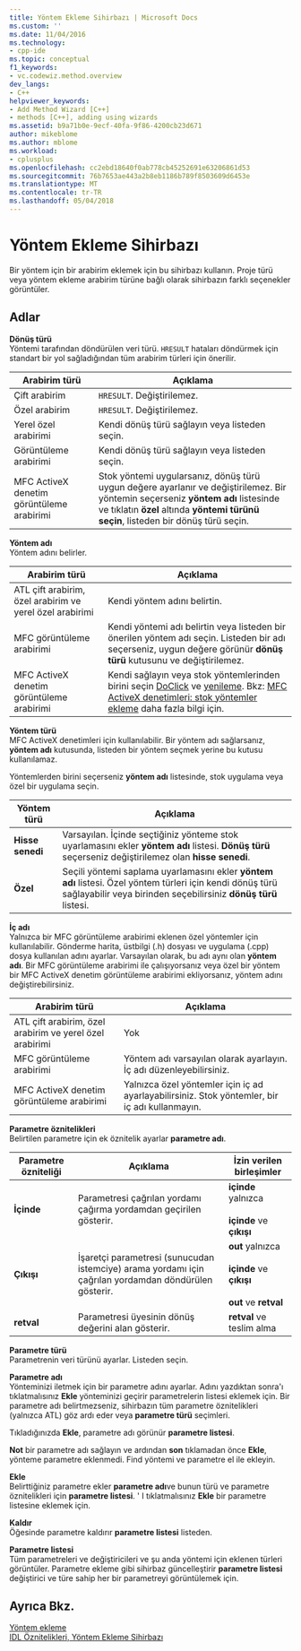 ```yaml
---
title: Yöntem Ekleme Sihirbazı | Microsoft Docs
ms.custom: ''
ms.date: 11/04/2016
ms.technology:
- cpp-ide
ms.topic: conceptual
f1_keywords:
- vc.codewiz.method.overview
dev_langs:
- C++
helpviewer_keywords:
- Add Method Wizard [C++]
- methods [C++], adding using wizards
ms.assetid: b9a71b0e-9ecf-40fa-9f86-4200cb23d671
author: mikeblome
ms.author: mblome
ms.workload:
- cplusplus
ms.openlocfilehash: cc2ebd18640f0ab778cb45252691e63206861d53
ms.sourcegitcommit: 76b7653ae443a2b8eb1186b789f8503609d6453e
ms.translationtype: MT
ms.contentlocale: tr-TR
ms.lasthandoff: 05/04/2018
---
```

# <a name="add-method-wizard"></a>Yöntem Ekleme Sihirbazı
Bir yöntem için bir arabirim eklemek için bu sihirbazı kullanın. Proje türü veya yöntem ekleme arabirim türüne bağlı olarak sihirbazın farklı seçenekler görüntüler.  
  
## <a name="names"></a>Adlar  
 **Dönüş türü**  
 Yöntemi tarafından döndürülen veri türü. `HRESULT` hataları döndürmek için standart bir yol sağladığından tüm arabirim türleri için önerilir.  
  
|Arabirim türü|Açıklama|  
|--------------------|-----------------|  
|Çift arabirim|`HRESULT`. Değiştirilemez.|  
|Özel arabirim|`HRESULT`. Değiştirilemez.|  
|Yerel özel arabirimi|Kendi dönüş türü sağlayın veya listeden seçin.|  
|Görüntüleme arabirimi|Kendi dönüş türü sağlayın veya listeden seçin.|  
|MFC ActiveX denetim görüntüleme arabirimi|Stok yöntemi uygularsanız, dönüş türü uygun değere ayarlanır ve değiştirilemez. Bir yöntemin seçerseniz **yöntem adı** listesinde ve tıklatın **özel** altında **yöntemi türünü seçin**, listeden bir dönüş türü seçin.|  
  
 **Yöntem adı**  
 Yöntem adını belirler.  
  
|Arabirim türü|Açıklama|  
|--------------------|-----------------|  
|ATL çift arabirim, özel arabirim ve yerel özel arabirimi|Kendi yöntem adını belirtin.|  
|MFC görüntüleme arabirimi|Kendi yöntemi adı belirtin veya listeden bir önerilen yöntem adı seçin. Listeden bir adı seçerseniz, uygun değere görünür **dönüş türü** kutusunu ve değiştirilemez.|  
|MFC ActiveX denetim görüntüleme arabirimi|Kendi sağlayın veya stok yöntemlerinden birini seçin [DoClick](../mfc/reference/colecontrol-class.md#doclick) ve [yenileme](../mfc/reference/colecontrol-class.md#refresh). Bkz: [MFC ActiveX denetimleri: stok yöntemler ekleme](../mfc/mfc-activex-controls-adding-stock-methods.md) daha fazla bilgi için.|  
  
 **Yöntem türü**  
 MFC ActiveX denetimleri için kullanılabilir. Bir yöntem adı sağlarsanız, **yöntem adı** kutusunda, listeden bir yöntem seçmek yerine bu kutusu kullanılamaz.  
  
 Yöntemlerden birini seçerseniz **yöntem adı** listesinde, stok uygulama veya özel bir uygulama seçin.  
  
|Yöntem türü|Açıklama|  
|-----------------|-----------------|  
|**Hisse senedi**|Varsayılan. İçinde seçtiğiniz yönteme stok uyarlamasını ekler **yöntem adı** listesi. **Dönüş türü** seçerseniz değiştirilemez olan **hisse senedi**.|  
|**Özel**|Seçili yöntemi saplama uyarlamasını ekler **yöntem adı** listesi. Özel yöntem türleri için kendi dönüş türü sağlayabilir veya birinden seçebilirsiniz **dönüş türü** listesi.|  
  
 **İç adı**  
 Yalnızca bir MFC görüntüleme arabirimi eklenen özel yöntemler için kullanılabilir. Gönderme harita, üstbilgi (.h) dosyası ve uygulama (.cpp) dosya kullanılan adını ayarlar. Varsayılan olarak, bu adı aynı olan **yöntem adı**. Bir MFC görüntüleme arabirimi ile çalışıyorsanız veya özel bir yöntem bir MFC ActiveX denetim görüntüleme arabirimi ekliyorsanız, yöntem adını değiştirebilirsiniz.  
  
|Arabirim türü|Açıklama|  
|--------------------|-----------------|  
|ATL çift arabirim, özel arabirim ve yerel özel arabirimi|Yok|  
|MFC görüntüleme arabirimi|Yöntem adı varsayılan olarak ayarlayın. İç adı düzenleyebilirsiniz.|  
|MFC ActiveX denetim görüntüleme arabirimi|Yalnızca özel yöntemler için iç ad ayarlayabilirsiniz. Stok yöntemler, bir iç adı kullanmayın.|  
  
 **Parametre öznitelikleri**  
 Belirtilen parametre için ek öznitelik ayarlar **parametre adı**.  
  
|Parametre özniteliği|Açıklama|İzin verilen birleşimler|  
|-------------------------|-----------------|--------------------------|  
|**İçinde**|Parametresi çağrılan yordamı çağırma yordamdan geçirilen gösterir.|**içinde** yalnızca<br /><br /> **içinde** ve **çıkışı**|  
|**Çıkışı**|İşaretçi parametresi (sunucudan istemciye) arama yordamı için çağrılan yordamdan döndürülen gösterir.|**out** yalnızca<br /><br /> **içinde** ve **çıkışı**<br /><br /> **out** ve **retval**|  
|**retval**|Parametresi üyesinin dönüş değerini alan gösterir.|**retval** ve teslim alma|  
  
 **Parametre türü**  
 Parametrenin veri türünü ayarlar. Listeden seçin.  
  
 **Parametre adı**  
 Yönteminizi iletmek için bir parametre adını ayarlar. Adını yazdıktan sonra'ı tıklatmalısınız **Ekle** yönteminizi geçirir parametrelerin listesi eklemek için. Bir parametre adı belirtmezseniz, sihirbazın tüm parametre öznitelikleri (yalnızca ATL) göz ardı eder veya **parametre türü** seçimleri.  
  
 Tıkladığınızda **Ekle**, parametre adı görünür **parametre listesi**.  
  
 **Not** bir parametre adı sağlayın ve ardından **son** tıklamadan önce **Ekle**, yönteme parametre eklenmedi. Find yöntemi ve parametre el ile ekleyin.  
  
 **Ekle**  
 Belirttiğiniz parametre ekler **parametre adı**ve bunun türü ve parametre öznitelikleri için **parametre listesi**. ' I tıklatmalısınız **Ekle** bir parametre listesine eklemek için.  
  
 **Kaldır**  
 Öğesinde parametre kaldırır **parametre listesi** listeden.  
  
 **Parametre listesi**  
 Tüm parametreleri ve değiştiricileri ve şu anda yöntemi için eklenen türleri görüntüler. Parametre ekleme gibi sihirbaz güncelleştirir **parametre listesi** değiştirici ve türe sahip her bir parametreyi görüntülemek için.  
  
## <a name="see-also"></a>Ayrıca Bkz.  
 [Yöntem ekleme](../ide/adding-a-method-visual-cpp.md)   
 [IDL Öznitelikleri, Yöntem Ekleme Sihirbazı](../ide/idl-attributes-add-method-wizard.md)